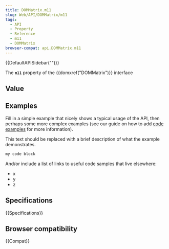 ```yaml
---
title: DOMMatrix.m11
slug: Web/API/DOMMatrix/m11
tags:
  - API
  - Property
  - Reference
  - m11
  - DOMMatrix
browser-compat: api.DOMMatrix.m11
---
```

{{DefaultAPISidebar("")}}

The **`m11`** property of the {{domxref("DOMMatrix")}} interface 

## Value



## Examples

Fill in a simple example that nicely shows a typical usage of the API, then perhaps some more complex examples (see our guide on how to add [code examples](/en-US/docs/MDN/Contribute/Structures/Code_examples) for more information).

This text should be replaced with a brief description of what the example demonstrates.

```js
my code block
```

And/or include a list of links to useful code samples that live elsewhere:

*   x
*   y
*   z

## Specifications

{{Specifications}}

## Browser compatibility

{{Compat}}


